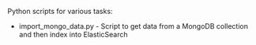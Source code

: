 Python scripts for various tasks:
* import_mongo_data.py - Script to get data from a MongoDB collection and then index into ElasticSearch
